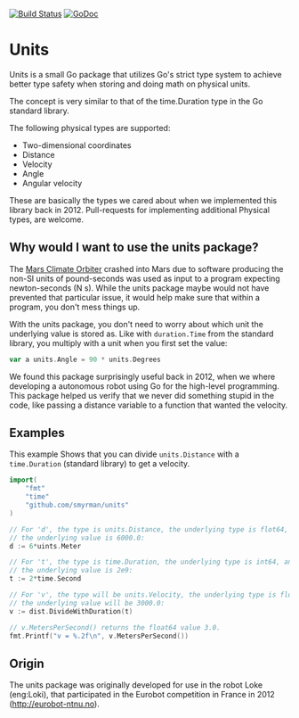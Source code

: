 [![Build Status](https://travis-ci.org/smyrman/units.svg?branch=master)](https://travis-ci.org/smyrman/units)
[![GoDoc](https://godoc.org/github.com/smyrman/units?status.svg)](http://godoc.org/github.com/smyrman/units)

# Units

Units is a small Go package that utilizes Go's strict type system to achieve
better type safety when storing and doing math on physical units.

The concept is very similar to that of the time.Duration type in the Go
standard library.

The following physical types are supported:

* Two-dimensional coordinates
* Distance
* Velocity
* Angle
* Angular velocity

These are basically the types we cared about when we implemented this library
back in 2012. Pull-requests for implementing additional Physical types, are
welcome.

## Why would I want to use the units package?

The [Mars Climate Orbiter](https://en.wikipedia.org/wiki/Mars_Climate_Orbiter)
crashed into Mars due to software producing the non-SI units of pound-seconds
was used as input to a program expecting newton-seconds (N s). While the units
package maybe would not have prevented that particular issue, it would help
make sure that within a program, you don't mess things up.

With the units package, you don't need to worry about which unit the underlying
value is stored as. Like with `duration.Time` from the standard library, you
multiply with a unit when you first set the value:

```go
var a units.Angle = 90 * units.Degrees
```

We found this package surprisingly useful back in 2012, when we where
developing a autonomous robot using Go for the high-level programming. This
package helped us verify that we never did something stupid in the code, like
passing a distance variable to a function that wanted the velocity.


## Examples
This example Shows that you can divide `units.Distance` with a `time.Duration`
(standard library) to get a velocity.

```go
import(
	"fmt"
	"time"
	"github.com/smyrman/units"
)

// For 'd', the type is units.Distance, the underlying type is flot64, and
// the underlying value is 6000.0:
d := 6*uints.Meter

// For 't', the type is time.Duration, the underlying type is int64, and
// the underlying value is 2e9:
t := 2*time.Second

// For 'v', the type will be units.Velocity, the underlying type is float64, and
// the underlying value will be 3000.0:
v := dist.DivideWithDuration(t)

// v.MetersPerSecond() returns the float64 value 3.0.
fmt.Printf("v = %.2f\n", v.MetersPerSecond())
```

## Origin

The units package was originally developed for use in the robot Loke
(eng:Loki), that participated in the Eurobot competition in France in 2012
(http://eurobot-ntnu.no).

